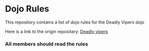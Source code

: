 Dojo Rules
==========

This repository contains a list of dojo rules for the Deadly Vipers dojo

Here is a link to the origin repositary: [Deadly vipers](https://github.com/deadlyvipers)

### All members should read the rules

